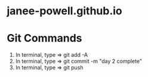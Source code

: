 # janee-powell.github.io

# Git Commands
1) In terminal, type => git add -A
2) In terminal, type => git commit -m "day 2 complete"
3) In terminal, type => git push